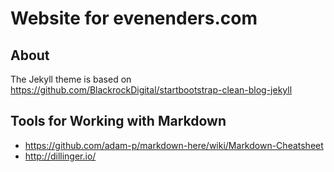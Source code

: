 # Website for evenenders.com

## About

The Jekyll theme is based on https://github.com/BlackrockDigital/startbootstrap-clean-blog-jekyll

## Tools for Working with Markdown

- https://github.com/adam-p/markdown-here/wiki/Markdown-Cheatsheet
- http://dillinger.io/
